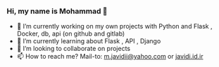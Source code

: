 ### Hi, my name is Mohammad 👋

- 🔭 I’m currently working on my own projects with Python and Flask , Docker, db, api (on github and gitlab)
- 🌱 I’m currently learning about Flask , API , Django
- 👯 I’m looking to collaborate on projects
- 📫 How to reach me? <a mailto="m.javidii@yahoo.com" target="_blank">Mail-to: m.javidii@yahoo.com</a> or <a href="http://javidi.id.ir" target="_blank">javidi.id.ir</a>
